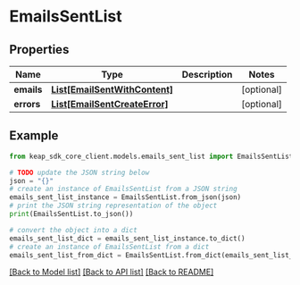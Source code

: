 # EmailsSentList


## Properties

Name | Type | Description | Notes
------------ | ------------- | ------------- | -------------
**emails** | [**List[EmailSentWithContent]**](EmailSentWithContent.md) |  | [optional] 
**errors** | [**List[EmailSentCreateError]**](EmailSentCreateError.md) |  | [optional] 

## Example

```python
from keap_sdk_core_client.models.emails_sent_list import EmailsSentList

# TODO update the JSON string below
json = "{}"
# create an instance of EmailsSentList from a JSON string
emails_sent_list_instance = EmailsSentList.from_json(json)
# print the JSON string representation of the object
print(EmailsSentList.to_json())

# convert the object into a dict
emails_sent_list_dict = emails_sent_list_instance.to_dict()
# create an instance of EmailsSentList from a dict
emails_sent_list_from_dict = EmailsSentList.from_dict(emails_sent_list_dict)
```
[[Back to Model list]](../README.md#documentation-for-models) [[Back to API list]](../README.md#documentation-for-api-endpoints) [[Back to README]](../README.md)


